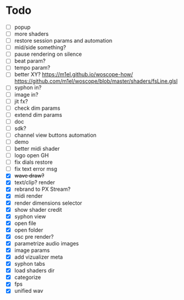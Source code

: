 # Todo

- [ ] popup
- [ ] more shaders
- [ ] restore session params and automation
- [ ] mid/side something?
- [ ] pause rendering on silence
- [ ] beat param?
- [ ] tempo param?
- [ ] better XY? https://m1el.github.io/woscope-how/ https://github.com/m1el/woscope/blob/master/shaders/fsLine.glsl
- [ ] syphon in?
- [ ] image in?
- [ ] jit fx?
- [ ] check dim params
- [ ] extend dim params
- [ ] doc
- [ ] sdk?
- [ ] channel view buttons automation 
- [ ] demo
- [ ] better midi shader
- [ ] logo open GH
- [ ] fix dials restore
- [ ] fix text error msg
- [x] ~~wave draw?~~
- [x] text/clip? render
- [x] rebrand to PX Stream?
- [x] midi render
- [x] render dimensions selector
- [x] show shader credit
- [x] syphon view
- [x] open file
- [x] open folder
- [x] osc pre render?
- [x] parametrize audio images
- [x] image params
- [x] add vizualizer meta
- [x] syphon tabs
- [x] load shaders dir
- [x] categorize
- [x] fps
- [x] unified wav
